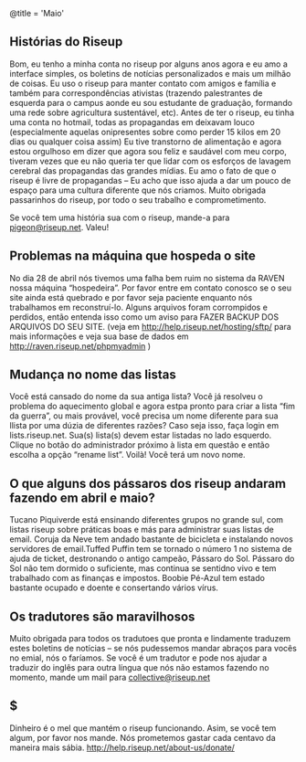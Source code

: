 @title = 'Maio'

## Histórias do Riseup

Bom, eu tenho a minha conta no riseup por alguns anos agora e eu amo a interface simples, os boletins de notícias personalizados e mais um milhão de coisas. Eu uso o riseup para manter contato com amigos e família e também para correspondências ativistas (trazendo palestrantes de esquerda para o campus aonde eu sou estudante de graduação, formando uma rede sobre agricultura sustentável, etc). Antes de ter o riseup, eu tinha uma conta no hotmail, todas as propagandas em deixavam louco (especialmente aquelas onipresentes sobre como perder 15 kilos em 20 dias ou qualquer coisa assim) Eu tive transtorno de alimentação e agora estou orgulhoso em dizer que agora sou feliz e saudável com meu corpo, tiveram vezes que eu não queria ter que lidar com os esforços de lavagem cerebral das propagandas das grandes mídias. Eu amo o fato de que o riseup é livre de propagandas – Eu acho que isso ajuda a dar um pouco de espaço para uma cultura diferente que nós criamos. Muito obrigada passarinhos do riseup, por todo o seu trabalho e comprometimento.

Se você tem uma história sua com o riseup, mande-a para pigeon@riseup.net. Valeu!


## Problemas na máquina que hospeda o site

No dia 28 de abril nós tivemos uma falha bem ruim no sistema da RAVEN nossa máquina “hospedeira”. Por favor entre em contato conosco se o seu site ainda está quebrado e por favor seja paciente enquanto nós trabalhamos em reconstruí-lo. Alguns arquivos foram corrompidos e perdidos, então entenda isso como um aviso para FAZER BACKUP DOS ARQUIVOS DO SEU SITE. (veja em
http://help.riseup.net/hosting/sftp/ para mais informações e veja sua base de dados em http://raven.riseup.net/phpmyadmin )


## Mudança no nome das listas

Você está cansado do nome da sua antiga lista? Você já resolveu o problema do aquecimento global e agora estpa pronto para criar a lista “fim da guerra”, ou mais provável, você precisa um nome diferente para sua llista por uma dúzia de diferentes razões? Caso seja isso, faça login em lists.riseup.net. Sua(s) lista(s) devem estar listadas no lado esquerdo. Clique no botão do administrador próximo à lista em questão e então escolha a opção “rename list”.
Voilà! Você terá um novo nome.

## O que alguns dos pássaros dos riseup andaram fazendo em abril e maio?

Tucano Piquiverde está ensinando diferentes grupos no grande sul, com listas riseup sobre práticas boas e más para administrar suas listas de email. Coruja da Neve tem andado bastante de bicicleta e instalando novos servidores de email.Tuffed Puffin tem se tornado o número 1 no sistema de ajuda de ticket, destronando o antigo campeão, Pássaro do Sol. Pássaro do Sol não tem dormido o suficiente, mas continua se sentidno vivo e tem trabalhado com as finanças e impostos. Boobie Pé-Azul tem estado bastante ocupado e doente e consertando vários vírus.


## Os tradutores são maravilhosos

Muito obrigada para todos os tradutoes que pronta e lindamente traduzem estes boletins de notícias – se nós pudessemos mandar abraços para vocês no emial, nós o faríamos. Se você é um tradutor e pode nos ajudar a traduzir do inglês para outra língua que nós não estamos fazendo no momento, mande um mail para collective@riseup.net


## $

Dinheiro é o mel que mantém o riseup funcionando. Asim, se você tem algum, por favor nos mande. Nós prometemos gastar cada centavo da maneira mais sábia.
http://help.riseup.net/about-us/donate/
